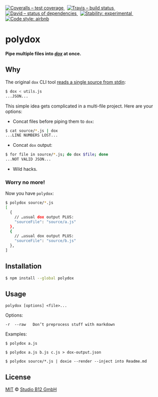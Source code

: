 [![Coveralls – test coverage
](https://img.shields.io/coveralls/studio-b12/polydox.svg?style=flat-square)
](https://coveralls.io/r/studio-b12/polydox)
 [![Travis – build status
](https://img.shields.io/travis/studio-b12/polydox/master.svg?style=flat-square)
](https://travis-ci.org/studio-b12/polydox)
 [![David – status of dependencies
](https://img.shields.io/david/studio-b12/polydox.svg?style=flat-square)
](https://david-dm.org/studio-b12/polydox)
 [![Stability: experimental
](https://img.shields.io/badge/stability-experimental-yellow.svg?style=flat-square)
](https://nodejs.org/api/documentation.html#documentation_stability_index)
 [![Code style: airbnb
](https://img.shields.io/badge/code%20style-airbnb-blue.svg?style=flat-square)
](https://github.com/airbnb/javascript)




polydox
===

**Pipe multiple files into *[dox][]* at once.**

[dox]:  https://npm.im/dox




Why
---

The original `dox` CLI tool [reads a single source from stdin][]:

```sh
$ dox < utils.js
...JSON...
```

This simple idea gets complicated in a multi-file project. Here are your options:

* Concat files before piping them to `dox`:

```sh
$ cat source/*.js | dox
...LINE NUMBERS LOST...
```

* Concat `dox` output:

```sh
$ for file in source/*.js; do dox $file; done
...NOT VALID JSON...
```

* Wild hacks.

[reads a single source from stdin]:  https://github.com/tj/dox/tree/934b22c#usage-examples


###  Worry no more!  ###

Now you have `polydox`:

```sh
$ polydox source/*.js
[
  {
    // …usual dox output PLUS:
    "sourceFile": "source/a.js"
  },
  {
    // …usual dox output PLUS:
    "sourceFile": "source/b.js"
  },
]
```




Installation
------------

```sh
$ npm install --global polydox
```




Usage
-----

    polydox [options] <file>...


Options:

    -r  --raw   Don’t preprocess stuff with markdown


Examples:

    $ polydox a.js

    $ polydox a.js b.js c.js > dox-output.json

    $ polydox source/*.js | doxie --render --inject into Readme.md





License
-------

[MIT][] © [Studio B12 GmbH][]

[MIT]:              ./License.md
[Studio B12 GmbH]:  http://studio-b12.de
